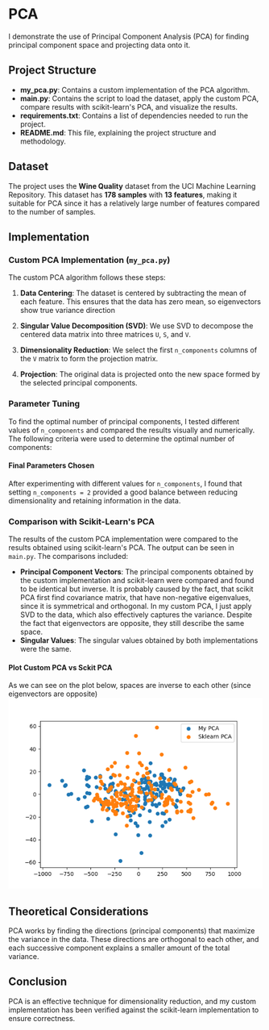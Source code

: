# PCA

I demonstrate the use of Principal Component Analysis (PCA) for finding principal component space and projecting data onto it.

## Project Structure

- **my_pca.py**: Contains a custom implementation of the PCA algorithm.
- **main.py**: Contains the script to load the dataset, apply the custom PCA, compare results with scikit-learn's PCA, and visualize the results.
- **requirements.txt**: Contains a list of dependencies needed to run the project.
- **README.md**: This file, explaining the project structure and methodology.

## Dataset

The project uses the **Wine Quality** dataset from the UCI Machine Learning Repository. This dataset has **178 samples** with **13 features**, making it suitable for PCA since it has a relatively large number of features compared to the number of samples.

## Implementation

### Custom PCA Implementation (`my_pca.py`)

The custom PCA algorithm follows these steps:

1. **Data Centering**: The dataset is centered by subtracting the mean of each feature. This ensures that the data has zero mean, so eigenvectors show true variance direction
   
2. **Singular Value Decomposition (SVD)**: We use SVD to decompose the centered data matrix into three matrices `U`, `S`, and `V`.
   
3. **Dimensionality Reduction**: We select the first `n_components` columns of the `V` matrix to form the projection matrix.

4. **Projection**: The original data is projected onto the new space formed by the selected principal components.

### Parameter Tuning
To find the optimal number of principal components, I tested different values of `n_components` and compared the results visually and numerically. The following criteria were used to determine the optimal number of components:


#### Final Parameters Chosen
After experimenting with different values for `n_components`, I found that setting `n_components = 2` provided a good balance between reducing dimensionality and retaining information in the data.

### Comparison with Scikit-Learn's PCA
The results of the custom PCA implementation were compared to the results obtained using scikit-learn's PCA. The output can be seen in `main.py`. The comparisons included:

- **Principal Component Vectors**: The principal components obtained by the custom implementation and scikit-learn were compared and found to be identical but inverse. It is probably caused by the fact, that scikit PCA first find covariance matrix, that have non-negative eigenvalues, since it is symmetrical and orthogonal. In my custom PCA, I just apply SVD to the data, which also effectively captures the variance. Despite the fact that eigenvectors are opposite, they still describe the same space. 
- **Singular Values**: The singular values obtained by both implementations were the same.

#### Plot Custom PCA vs Sckit PCA
As we can see on the plot below, spaces are inverse to each other (since eigenvectors are opposite)
![plot](pca_compare.png)

## Theoretical Considerations
PCA works by finding the directions (principal components) that maximize the variance in the data. These directions are orthogonal to each other, and each successive component explains a smaller amount of the total variance.


## Conclusion
PCA is an effective technique for dimensionality reduction, and my custom implementation has been verified against the scikit-learn implementation to ensure correctness.

